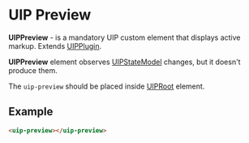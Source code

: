 # UIP Preview

**UIPPreview** - is a mandatory UIP custom element that displays active markup. Extends [UIPPlugin](src/core/README.md#uip-plugin).

**UIPPreview** element observes [UIPStateModel](src/core/README.md#uip-state-model) changes, but it doesn't produce them.

The `uip-preview` should be placed inside [UIPRoot](src/core/README.md#uip-root) element.

## Example
```html
<uip-preview></uip-preview>
```
